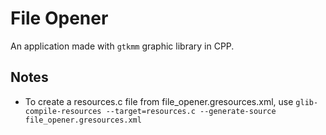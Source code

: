 # File Opener

An application made with `gtkmm` graphic library in CPP.

## Notes
- To create a resources.c file from file_opener.gresources.xml, use
    `glib-compile-resources --target=resources.c --generate-source file_opener.gresources.xml`